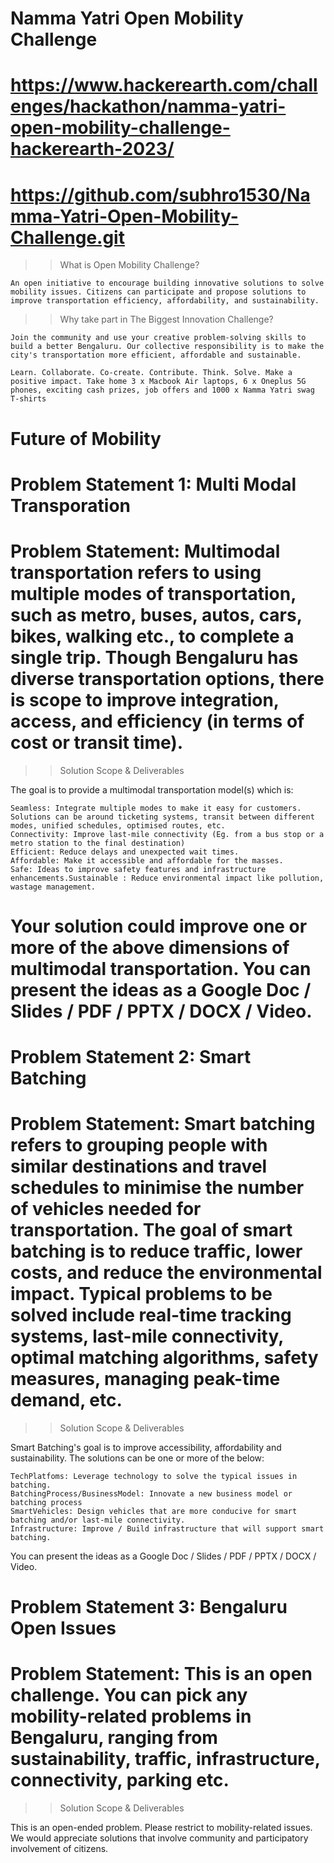# Namma Yatri Open Mobility Challenge

# https://www.hackerearth.com/challenges/hackathon/namma-yatri-open-mobility-challenge-hackerearth-2023/

# https://github.com/subhro1530/Namma-Yatri-Open-Mobility-Challenge.git

> > What is Open Mobility Challenge?

    An open initiative to encourage building innovative solutions to solve mobility issues. Citizens can participate and propose solutions to improve transportation efficiency, affordability, and sustainability.

> > Why take part in The Biggest Innovation Challenge?

    Join the community and use your creative problem-solving skills to build a better Bengaluru. Our collective responsibility is to make the city's transportation more efficient, affordable and sustainable.

    Learn. Collaborate. Co-create. Contribute. Think. Solve. Make a positive impact. Take home 3 x Macbook Air laptops, 6 x Oneplus 5G phones, exciting cash prizes, job offers and 1000 x Namma Yatri swag T-shirts

# Future of Mobility

# Problem Statement 1: Multi Modal Transporation

# Problem Statement: Multimodal transportation refers to using multiple modes of transportation, such as metro, buses, autos, cars, bikes, walking etc., to complete a single trip. Though Bengaluru has diverse transportation options, there is scope to improve integration, access, and efficiency (in terms of cost or transit time).

> > Solution Scope & Deliverables

The goal is to provide a multimodal transportation model(s) which is:

    Seamless: Integrate multiple modes to make it easy for customers. Solutions can be around ticketing systems, transit between different modes, unified schedules, optimised routes, etc.
    Connectivity: Improve last-mile connectivity (Eg. from a bus stop or a metro station to the final destination)
    Efficient: Reduce delays and unexpected wait times.
    Affordable: Make it accessible and affordable for the masses.
    Safe: Ideas to improve safety features and infrastructure enhancements.Sustainable : Reduce environmental impact like pollution, wastage management.

# Your solution could improve one or more of the above dimensions of multimodal transportation. You can present the ideas as a Google Doc / Slides / PDF / PPTX / DOCX / Video.

# Problem Statement 2: Smart Batching

# Problem Statement: Smart batching refers to grouping people with similar destinations and travel schedules to minimise the number of vehicles needed for transportation. The goal of smart batching is to reduce traffic, lower costs, and reduce the environmental impact. Typical problems to be solved include real-time tracking systems, last-mile connectivity, optimal matching algorithms, safety measures, managing peak-time demand, etc.

> > Solution Scope & Deliverables

Smart Batching's goal is to improve accessibility, affordability and sustainability. The solutions can be one or more of the below:

    TechPlatfoms: Leverage technology to solve the typical issues in batching.
    BatchingProcess/BusinessModel: Innovate a new business model or batching process
    SmartVehicles: Design vehicles that are more conducive for smart batching and/or last-mile connectivity.
    Infrastructure: Improve / Build infrastructure that will support smart batching.

You can present the ideas as a Google Doc / Slides / PDF / PPTX / DOCX / Video.

# Problem Statement 3: Bengaluru Open Issues

# Problem Statement: This is an open challenge. You can pick any mobility-related problems in Bengaluru, ranging from sustainability, traffic, infrastructure, connectivity, parking etc.

> > Solution Scope & Deliverables

This is an open-ended problem. Please restrict to mobility-related issues. We would appreciate solutions that involve community and participatory involvement of citizens.
